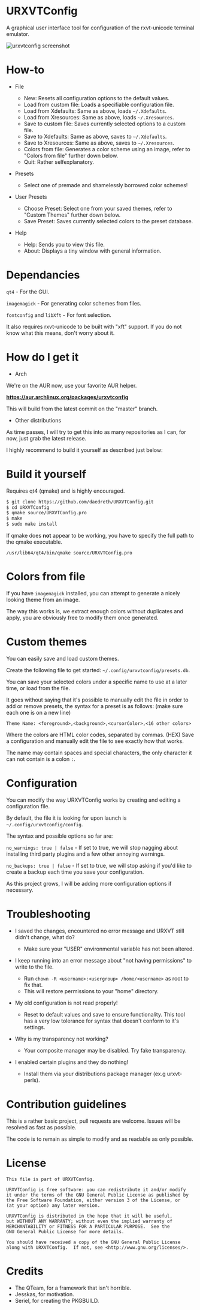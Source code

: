 # URXVTConfig
A graphical user interface tool for configuration of the rxvt-unicode terminal emulator.


![urxvtconfig screenshot](http://i.imgur.com/LeCmAJ7.png)


# How-to
- File
	- New: Resets all configuration options to the default values.
	- Load from custom file: Loads a specifiable configuration file.
	- Load from Xdefaults: Same as above, loads `~/.Xdefaults`.
	- Load from Xresources: Same as above, loads `~/.Xresources`.
	- Save to custom file: Saves currently selected options to a custom file.
	- Save to Xdefaults: Same as above, saves to `~/.Xdefaults`.
	- Save to Xresources: Same as above, saves to `~/.Xresources`.
	- Colors from file: Generates a color scheme using an image, refer to "Colors from file" further down below.
	- Quit: Rather selfexplanatory.

- Presets
	- Select one of premade and shamelessly borrowed color schemes!

- User Presets
	- Choose Preset: Select one from your saved themes, refer to "Custom Themes" further down below.
	- Save Preset: Saves currently selected colors to the preset database.

- Help
	- Help: Sends you to view this file.
	- About: Displays a tiny window with general information.


# Dependancies
`qt4` - For the GUI.

`imagemagick` - For generating color schemes from files.

`fontconfig` and `libXft` - For font selection.

It also requires rxvt-unicode to be built with "xft" support.
If you do not know what this means, don't worry about it.


# How do I get it

- Arch

We're on the AUR now, use your favorite AUR helper.

**https://aur.archlinux.org/packages/urxvtconfig**

This will build from the latest commit on the "master" branch.

- Other distributions

As time passes, I will try to get this into as many repositories as I can, for now, just grab the latest release.

I highly recommend to build it yourself as described just below:


# Build it yourself
Requires qt4 (qmake) and is highly encouraged.

  ~~~ sh
  $ git clone https://github.com/daedreth/URXVTConfig.git
  $ cd URXVTConfig
  $ qmake source/URXVTConfig.pro
  $ make
  $ sudo make install
  ~~~

If qmake does **not** appear to be working, you have to specify the full path to the qmake executable.

`/usr/lib64/qt4/bin/qmake source/URXVTConfig.pro`


# Colors from file

If you have `imagemagick` installed, you can attempt to generate a nicely looking theme from an image.

The way this works is, we extract enough colors without duplicates and apply, you are obviously free to modify them once generated.


# Custom themes

You can easily save and load custom themes.

Create the following file to get started: `~/.config/urxvtconfig/presets.db`.

You can save your selected colors under a specific name to use at a later time, or load from the file.

It goes without saying that it's possible to manually edit the file in order to add or remove presets, the syntax for a preset is as follows:
(make sure each one is on a new line)

`Theme Name: <foreground>,<background>,<cursorColor>,<16 other colors>`

Where the colors are HTML color codes, separated by commas. (HEX)
Save a configuration and manually edit the file to see exactly how that works.

The name may contain spaces and special characters, the only character it can not contain is a colon `:`.


# Configuration

You can modify the way URXVTConfig works by creating and editing a configuration file.

By default, the file it is looking for upon launch is `~/.config/urxvtconfig/config`.

The syntax and possible options so far are:

`no_warnings: true | false` - If set to true, we will stop nagging about installing third party plugins and a few other annoying warnings.

`no_backups: true | false` - If set to true, we will stop asking if you'd like to create a backup each time you save your configuration.

As this project grows, I will be adding more configuration options if necessary.


# Troubleshooting
- I saved the changes, encountered no error message and URXVT still didn't change, what do?
	- Make sure your "USER" environmental variable has not been altered.

- I keep running into an error message about "not having permissions" to write to the file.
	- Run `chown -R <username>:<usergroup> /home/<username>` as root to fix that.
	- This will restore permissions to your "home" directory.

- My old configuration is not read properly!
	- Reset to default values and save to ensure functionality. This tool has a very low tolerance for syntax that doesn't conform to it's settings.

- Why is my transparency not working?
	- Your composite manager may be disabled. Try fake transparency.

- I enabled certain plugins and they do nothing!
	- Install them via your distributions package manager (ex.g urxvt-perls).

# Contribution guidelines

This is a rather basic project, pull requests are welcome.
Issues will be resolved as fast as possible.

The code is to remain as simple to modify and as readable as only possible.

# License

    This file is part of URXVTConfig.

    URXVTConfig is free software: you can redistribute it and/or modify
    it under the terms of the GNU General Public License as published by
    the Free Software Foundation, either version 3 of the License, or
    (at your option) any later version.

    URXVTConfig is distributed in the hope that it will be useful,
    but WITHOUT ANY WARRANTY; without even the implied warranty of
    MERCHANTABILITY or FITNESS FOR A PARTICULAR PURPOSE.  See the
    GNU General Public License for more details.

    You should have received a copy of the GNU General Public License
    along with URXVTConfig.  If not, see <http://www.gnu.org/licenses/>.


# Credits
- The QTeam, for a framework that isn't horrible.
- Jesskas, for motivation.
- Seriel, for creating the PKGBUILD.